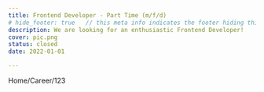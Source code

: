 ```yaml
---
title: Frontend Developer - Part Time (m/f/d)
# hide_footer: true   // this meta info indicates the footer hiding thing.
description: We are looking for an enthusiastic Frontend Developer!
cover: pic.png
status: closed
date: 2022-01-01

---
```


Home/Career/123

